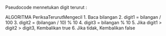 Pseudocode mennetukan digit terurut :

ALGORITMA PeriksaTerurutMengecil 1. Baca bilangan 2. digit1 = bilangan / 100 3. digit2 = (bilangan / 10) % 10 4. digit3 = bilangan % 10 5. Jika digit1 > digit2 > digit3, Kembalikan true 6. Jika tidak, Kembalikan false